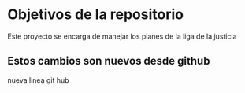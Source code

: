 # Objetivos de la repositorio

Este proyecto se encarga de manejar los planes de la liga de la justicia


## Estos cambios son nuevos desde github


nueva linea git hub

